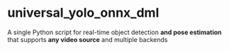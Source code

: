 # universal_yolo_onnx_dml
A single Python script for real-time object detection **and pose estimation**   that supports **any video source** and multiple backends
